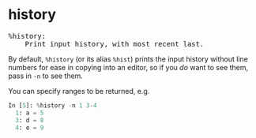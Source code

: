 # history

<pre class="output">
%history:
    Print input history, with most recent last.
</pre>

By default, `%history` (or its alias `%hist`) prints the input history without line numbers for ease in copying into an editor, so if you *do* want to see them, pass in `-n` to see them.

You can specify ranges to be returned, e.g.

```python
In [5]: %history -n 1 3-4
  1: a = 5
  3: d = 8
  4: e = 9
```
